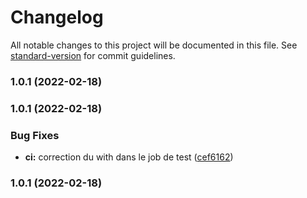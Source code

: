 # Changelog

All notable changes to this project will be documented in this file. See [standard-version](https://github.com/conventional-changelog/standard-version) for commit guidelines.

### 1.0.1 (2022-02-18)

### 1.0.1 (2022-02-18)


### Bug Fixes

* **ci:** correction du with dans le job de test ([cef6162](https://github.com/kilrasemifir/github-action-test/commit/cef61624f82cc8e4cc7873f25107e390ad501384))

### 1.0.1 (2022-02-18)

